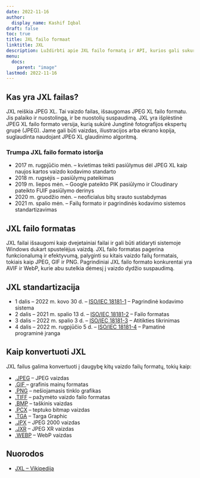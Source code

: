```yaml
---
date: 2022-11-16
author:
  display_name: Kashif Iqbal
draft: false
toc: true
title: JXL failo formaat
linktitle: JXL
description: Luždirbti apie JXL failo formatą ir API, kurios gali sukurti ir atidaryti JXL failąs.
menu:
  docs:
    parent: "image"
lastmod: 2022-11-16
---
```


## Kas yra JXL failas?

JXL reiškia JPEG XL. Tai vaizdo failas, išsaugomas JPEG XL failo formatu. Jis palaiko ir nuostolingą, ir be nuostolių suspaudimą. JXL yra išplėstinė JPEG XL failo formato versija, kurią sukūrė Jungtinė fotografijos ekspertų grupė (JPEG). Jame gali būti vaizdas, iliustracijos arba ekrano kopija, suglaudinta naudojant JPEG XL glaudinimo algoritmą.

### Trumpa JXL failo formato istorija

 * 2017 m. rugpjūčio mėn. – kvietimas teikti pasiūlymus dėl JPEG XL kaip naujos kartos vaizdo kodavimo standarto
 * 2018 m. rugsėjis – pasiūlymų pateikimas
 * 2019 m. liepos mėn. – Google pateikto PIK pasiūlymo ir Cloudinary pateikto FUIF pasiūlymo derinys
 * 2020 m. gruodžio mėn. – neoficialus bitų srauto sustabdymas
 * 2021 m. spalio mėn. – Failų formato ir pagrindinės kodavimo sistemos standartizavimas

## JXL failo formatas

JXL failai išsaugomi kaip dvejetainiai failai ir gali būti atidaryti sistemoje Windows dukart spustelėjus vaizdą. JXL failo formatas pagerina funkcionalumą ir efektyvumą, palyginti su kitais vaizdo failų formatais, tokiais kaip JPEG, GIF ir PNG. Pagrindiniai JXL failo formato konkurentai yra AVIF ir WebP, kurie abu sutelkia dėmesį į vaizdo dydžio suspaudimą.

## JXL standartizacija

 * 1 dalis – 2022 m. kovo 30 d. – [ISO/IEC 18181-1](https://www.iso.org/standard/77977.html) – Pagrindinė kodavimo sistema
 * 2 dalis – 2021 m. spalio 13 d. – [ISO/IEC 18181-2](https://www.iso.org/standard/80617.html) – Failo formatas
 * 3 dalis – 2022 m. spalio 3 d. – [ISO/IEC 18181-3](https://www.iso.org/standard/80618.html) – Atitikties tikrinimas
 * 4 dalis – 2022 m. rugpjūčio 5 d. – [ISO/IEC 18181-4](https://www.iso.org/standard/80619.html) – Pamatinė programinė įranga

## Kaip konvertuoti JXL

JXL failus galima konvertuoti į daugybę kitų vaizdo failų formatų, tokių kaip:

 * [.JPEG](/image/jpeg/) – JPEG vaizdas
 * [.GIF ](/image/gif/) – grafinis mainų formatas
 * [.PNG](/image/png/) – nešiojamasis tinklo grafikas
 * [.TIFF](/image/tiff/) – pažymėto vaizdo failo formatas
 * [.BMP](/image/bmp/) – taškinis vaizdas
 * [.PCX](/image/pcx/) – teptuko bitmap vaizdas
 * [.TGA](/image/tga/) – Targa Graphic
 * [.JPX](/image/jpx/) – JPEG 2000 vaizdas
 * [.JXR](/image/jxr/) – JPEG XR vaizdas
 * [.WEBP](/image/webp/) – WebP vaizdas

## Nuorodos

 * [JXL – Vikipedija](https://en.wikipedia.org/wiki/JPEG_XL)

